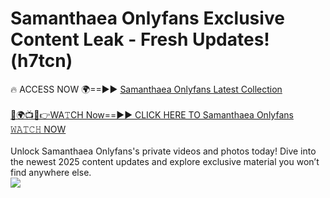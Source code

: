 # Samanthaea Onlyfans Exclusive Content Leak - Fresh Updates! (h7tcn)

🔥 ACCESS NOW 🌍==►► <a href="https://tinyurl.com/kvy9nzfs" rel="nofollow">Samanthaea Onlyfans Latest Collection</a>
<br><br>
[🔴🌍📺📱👉WA𝚃CH Now==►► CLICK HERE TO Samanthaea Onlyfans 𝚆𝙰𝚃𝙲𝙷 NOW](https://tinyurl.com/kvy9nzfs)
<br><br>
Unlock Samanthaea Onlyfans's private videos and photos today! Dive into the newest 2025 content updates and explore exclusive material you won’t find anywhere else.
<br>
<a href="https://tinyurl.com/kvy9nzfs" rel="nofollow" data-target="animated-image.originalLink"><img src="https://camo.githubusercontent.com/8a4f000d20f83aca3bf7ec5f350d767afa0574a8a352519fd8cfa583a6f93a33/68747470733a2f2f692e696d6775722e636f6d2f644a486b345a712e676966" data-canonical-src="https://i.imgur.com/dJHk4Zq.gif" style="max-width: 100%; display: inline-block;" data-target="animated-image.originalImage"></a>
<br>
